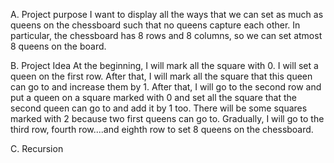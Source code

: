 A. Project purpose
I want to display all the ways that we can set as much as queens on the chessboard such that no queens capture each other. In particular, the chessboard has 8 rows and 8 columns, so we can set atmost 8 queens on the board.

B. Project Idea
At the beginning, I will mark all the square with 0. 
I will set a queen on the first row. After that, I will mark all the square that this queen can go to and increase them by 1. After that, I will go to the second row and put a queen on a square marked with 0 and set all the square that the second queen can go to and add it by 1 too. There will be some squares marked with 2 because two first queens can go to. Gradually, I will go to the third row, fourth row....and eighth row to set 8 queens on the chessboard.

C. Recursion

